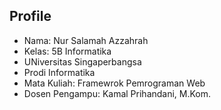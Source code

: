 ## Profile
<div>
  <ul>
    <li>Nama: Nur Salamah Azzahrah</li>
    <li>Kelas: 5B Informatika</li>
    <li>UNiversitas Singaperbangsa</li>
    <li>Prodi Informatika</li>
    <li>Mata Kuliah: Framewrok Pemrograman Web</li>
    <li>Dosen Pengampu: Kamal Prihandani, M.Kom.</li>
  </ul>
</div>
